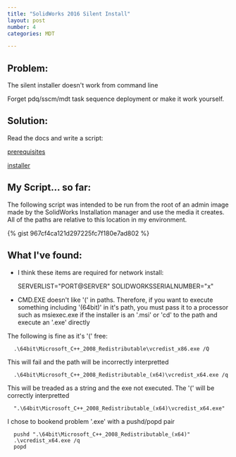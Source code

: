 ```yaml
---
title: "SolidWorks 2016 Silent Install"
layout: post
number: 4
categories: MDT

---
```


## Problem:

The silent installer doesn't work from command line

Forget pdq/sscm/mdt task sequence deployment or make it work yourself.

## Solution:
Read the docs and write a script:

[prerequisites](http://help.solidworks.com/2016/english/Installation/install_guide/c_prep_clients_admin_images.htm?id=7af121fe82ee461f874a77a5612dd53f#Pg0&ProductType=&ProductName=)

[installer](http://help.solidworks.com/2016/english/Installation/install_guide/c_installing_from_admin_image_command_line.htm?id=2f540a0df27f4c5fbb4adde8a7c9feee#Pg0&ProductType=&ProductName=)

## My Script... so far:
The following script was intended to be run from the root of an admin image made by the SolidWorks Installation manager and use the media it creates.  All of the paths are relative to this location in my environment.

{% gist 967cf4ca121d297225fc7f180e7ad802 %}

## What I've found:
  - I think these items are required for network install:


      SERVERLIST="PORT@SERVER" SOLIDWORKSSERIALNUMBER="x"


  - CMD.EXE doesn't like '(' in paths.  Therefore, if you want to execute something including '(64bit)' in it's path, you must pass it to a processor such as msiexec.exe if the installer is an '.msi' or 'cd' to the path and execute an '.exe' directly
  
  The following is fine as it's '(' free:

      .\64bit\Microsoft_C++_2008_Redistributable\vcredist_x86.exe /Q
  
  This will fail and the path will be incorrectly interpretted
  
      .\64bit\Microsoft_C++_2008_Redistributable_(x64)\vcredist_x64.exe /q 

  This will be treaded as a string and the exe not executed.  The '(' will be correctly interpretted

      ".\64bit\Microsoft_C++_2008_Redistributable_(x64)\vcredist_x64.exe"

  I chose to bookend problem '.exe' with a pushd/popd pair
  
      pushd ".\64bit\Microsoft_C++_2008_Redistributable_(x64)"
      .\vcredist_x64.exe /q
      popd
 
